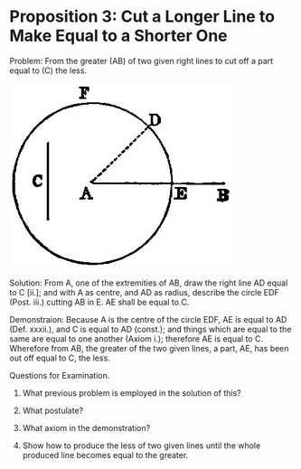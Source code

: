 
# Proposition 3: Cut a Longer Line to Make Equal to a Shorter One

Problem: From the greater (AB) of two given right lines to cut off a part equal to (C) the less.

![Proposition 3](f014.png)

Solution: From A, one of the extremities of AB, draw the right line AD equal to C [ii.]; and with A as centre, and AD as radius, describe the circle EDF (Post. iii.) cutting AB in E. AE shall be equal to C.

Demonstraion: Because A is the centre of the circle EDF, AE is equal to AD (Def. xxxii.), and C is equal to AD (const.); and things which are equal to the same are equal to one another (Axiom i.); therefore AE is equal to C. Wherefore from AB, the greater of the two given lines, a part, AE, has been out off equal to C, the less.

Questions for Examination.

1. What previous problem is employed in the solution of this?

2. What postulate?

3. What axiom in the demonstration?

4. Show how to produce the less of two given lines until the whole produced line becomes equal to the greater.